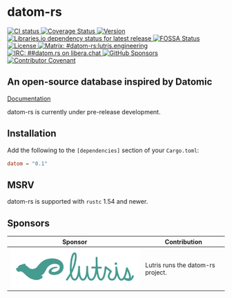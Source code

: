 <!-- SPDX-FileCopyrightText: 2022 Lutris, Inc -->
<!-- SPDX-License-Identifier: BlueOak-1.0.0 OR BSD-2-Clause-Patent -->
<!-- SPDX-FileContributor: Piper McCorkle <piper@lutris.engineering> -->

# datom-rs

<a href="https://github.com/LutrisEng/datom-rs/actions">
    <img src="https://img.shields.io/github/workflow/status/LutrisEng/datom-rs/CI"
        alt="CI status" />
</a>
<a href="https://coveralls.io/github/LutrisEng/datom-rs?branch=main">
    <img src="https://img.shields.io/coveralls/github/LutrisEng/datom-rs" alt="Coverage Status" />
</a>
<a href="https://crates.io/crates/datom">
    <img src="https://img.shields.io/crates/v/datom" alt="Version" />
</a>
<a href="https://libraries.io/cargo/datom">
    <img src="https://img.shields.io/librariesio/release/cargo/datom"
        alt="Libraries.io dependency status for latest release" />
</a>
<a href="https://app.fossa.com/projects/git%2Bgithub.com%2FLutrisEng%2Fdatom-rs?ref=badge_shield">
    <img src="https://app.fossa.com/api/projects/git%2Bgithub.com%2FLutrisEng%2Fdatom-rs.svg?type=shield"
        alt="FOSSA Status">
</a>
<a href="https://blueoakcouncil.org/license/1.0.0">
    <img src="https://img.shields.io/badge/license-BlueOak%2FBSD-blue.svg" alt="License" />
</a>
<a href="https://matrix.to/#/#datom-rs:lutris.engineering">
    <img src="https://img.shields.io/badge/chat-%23datom--rs%3Alutris.engineering-informational"
        alt="Matrix: #datom-rs:lutris.engineering" />
</a>
<a href="https://web.libera.chat/?channel=##datom-rs">
    <img src="https://img.shields.io/badge/libera.chat-%23%23datom--rs-informational"
        alt="IRC: ##datom.rs on libera.chat" />
</a>
<a href="https://github.com/sponsors/LutrisEng">
    <img src="https://img.shields.io/github/sponsors/LutrisEng" alt="GitHub Sponsors" />
</a>
<a href="https://github.com/LutrisEng/datom-rs/blob/main/CODE_OF_CONDUCT.md">
    <img src="https://img.shields.io/badge/Contributor%20Covenant-2.1-4baaaa.svg"
        alt="Contributor Covenant" />
</a>

## An open-source database inspired by Datomic

[Documentation](https://os.lutris.engineering/datom-rs/datom)

datom-rs is currently under pre-release development.

## Installation

Add the following to the `[dependencies]` section of your `Cargo.toml`:

```toml
datom = "0.1"
```

## MSRV

datom-rs is supported with `rustc` 1.54 and newer.

## Sponsors

<table class="pure-table pure-table-horizontal">
    <thead>
        <tr>
            <th>Sponsor</th>
            <th>Contribution</th>
        </tr>
    </thead>
    <tbody>
        <tr>
            <td>
                <a href="https://lutris.engineering/?utm_source=lutris&utm_medium=github&utm_campaign=datom-rs"
                    title="Lutris, Inc">
                    <img alt="Lutris"
                        src="assets/lutris.svg"
                        width="400" />
                </a>
            </td>
            <td>Lutris runs the datom-rs project.</td>
        </tr>
    </tbody>
</table>
